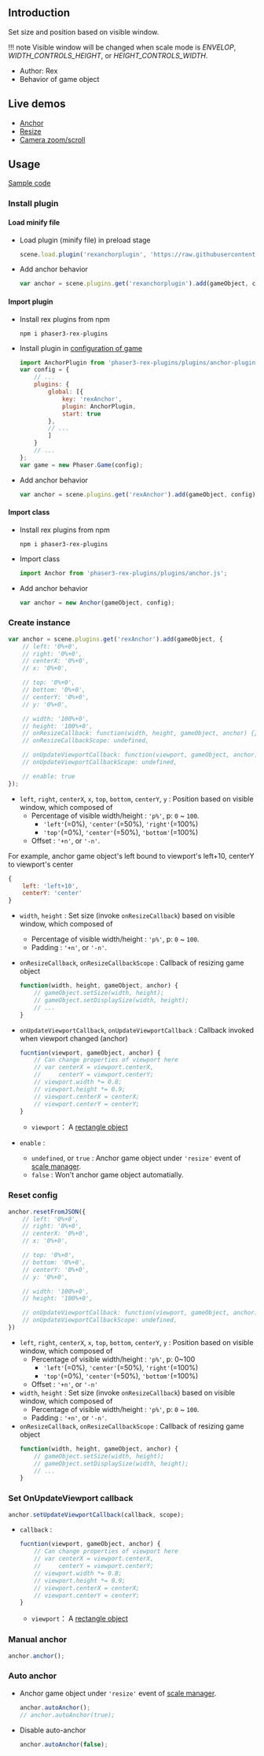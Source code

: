 ## Introduction

Set size and position based on visible window.

!!! note
    Visible window will be changed when scale mode is *ENVELOP*, *WIDTH_CONTROLS_HEIGHT*, or *HEIGHT_CONTROLS_WIDTH*.

- Author: Rex
- Behavior of game object

## Live demos

- [Anchor](https://codepen.io/rexrainbow/pen/oVxWVB)
- [Resize](https://codepen.io/rexrainbow/pen/ZEyRVov)
- [Camera zoom/scroll](https://codepen.io/rexrainbow/pen/yLKNbRy)

## Usage

[Sample code](https://github.com/rexrainbow/phaser3-rex-notes/tree/master/examples/anchor)

### Install plugin

#### Load minify file

- Load plugin (minify file) in preload stage
    ```javascript
    scene.load.plugin('rexanchorplugin', 'https://raw.githubusercontent.com/rexrainbow/phaser3-rex-notes/master/dist/rexanchorplugin.min.js', true);
    ```
- Add anchor behavior
    ```javascript
    var anchor = scene.plugins.get('rexanchorplugin').add(gameObject, config);
    ```

#### Import plugin

- Install rex plugins from npm
    ```
    npm i phaser3-rex-plugins
    ```
- Install plugin in [configuration of game](game.md#configuration)
    ```javascript
    import AnchorPlugin from 'phaser3-rex-plugins/plugins/anchor-plugin.js';
    var config = {
        // ...
        plugins: {
            global: [{
                key: 'rexAnchor',
                plugin: AnchorPlugin,
                start: true
            },
            // ...
            ]
        }
        // ...
    };
    var game = new Phaser.Game(config);
    ```
- Add anchor behavior
    ```javascript
    var anchor = scene.plugins.get('rexAnchor').add(gameObject, config);
    ```

#### Import class

- Install rex plugins from npm
    ```
    npm i phaser3-rex-plugins
    ```
- Import class
    ```javascript
    import Anchor from 'phaser3-rex-plugins/plugins/anchor.js';
    ```
- Add anchor behavior
    ```javascript
    var anchor = new Anchor(gameObject, config);
    ```

### Create instance

```javascript
var anchor = scene.plugins.get('rexAnchor').add(gameObject, {
    // left: '0%+0',
    // right: '0%+0',
    // centerX: '0%+0',
    // x: '0%+0',

    // top: '0%+0',
    // bottom: '0%+0',
    // centerY: '0%+0',
    // y: '0%+0',

    // width: '100%+0',
    // height: '100%+0',
    // onResizeCallback: function(width, height, gameObject, anchor) {},
    // onResizeCallbackScope: undefined,

    // onUpdateViewportCallback: function(viewport, gameObject, anchor) {},
    // onUpdateViewportCallbackScope: undefined,

    // enable: true
});
```

- `left`, `right`, `centerX`, `x`, `top`, `bottom`, `centerY`, `y` : Position based on visible window, which composed of
    - Percentage of visible width/height : `'p%'`, p: `0` ~ `100`.
        - `'left'`(=0%), `'center'`(=50%), `'right'`(=100%)
        - `'top'`(=0%), `'center'`(=50%), `'bottom'`(=100%)
    - Offset : `'+n'`, or `'-n'`.

For example, anchor game object's left bound to viewport's left+10, centerY to viewport's center

```javascript
{
    left: 'left+10',
    centerY: 'center'
}
```

- `width`, `height` : Set size (invoke `onResizeCallback`) based on visible window, which composed of
    - Percentage of visible width/height : `'p%'`, p: `0` ~ `100`.        
    - Padding : `'+n'`, or `'-n'`.
- `onResizeCallback`, `onResizeCallbackScope` : Callback of resizing game object
    ```javascript
    function(width, height, gameObject, anchor) {
        // gameObject.setSize(width, height);
        // gameObject.setDisplaySize(width, height);
        // ...
    }
    ```

- `onUpdateViewportCallback`, `onUpdateViewportCallback` : Callback invoked when viewport changed (anchor)
    ```javascript
    fucntion(viewport, gameObject, anchor) {
        // Can change properties of viewport here
        // var centerX = viewport.centerX,
        //     centerY = viewport.centerY;
        // viewport.width *= 0.8;
        // viewport.height *= 0.9;
        // viewport.centerX = centerX;
        // viewport.centerY = centerY;
    }
    ```
    - `viewport`： A [rectangle object](geom-rectangle.md)

- `enable` :
    - `undefined`, or `true` : Anchor game object under `'resize'` event of [scale manager](scalemanager.md).
    - `false` : Won't anchor game object automatially.

### Reset config

```javascript
anchor.resetFromJSON({
    // left: '0%+0',
    // right: '0%+0',
    // centerX: '0%+0',
    // x: '0%+0',

    // top: '0%+0',
    // bottom: '0%+0',
    // centerY: '0%+0',
    // y: '0%+0',

    // width: '100%+0',
    // height: '100%+0',    

    // onUpdateViewportCallback: function(viewport, gameObject, anchor) {}
    // onUpdateViewportCallbackScope: undefined,
})
```

- `left`, `right`, `centerX`, `x`, `top`, `bottom`, `centerY`, `y` : Position based on visible window, which composed of
    - Percentage of visible width/height : `'p%'`, p: 0~100
        - `'left'`(=0%), `'center'`(=50%), `'right'`(=100%)
        - `'top'`(=0%), `'center'`(=50%), `'bottom'`(=100%)
    - Offset : `'+n'`, or `'-n'`
- `width`, `height` : Set size (invoke `onResizeCallback`) based on visible window, which composed of
    - Percentage of visible width/height : `'p%'`, p: `0` ~ `100`.        
    - Padding : `'+n'`, or `'-n'`.
- `onResizeCallback`, `onResizeCallbackScope` : Callback of resizing game object
    ```javascript
    function(width, height, gameObject, anchor) {
        // gameObject.setSize(width, height);
        // gameObject.setDisplaySize(width, height);
        // ...
    }
    ```

### Set OnUpdateViewport callback

```javascript
anchor.setUpdateViewportCallback(callback, scope);
```

- `callback` : 
    ```javascript
    fucntion(viewport, gameObject, anchor) {
        // Can change properties of viewport here
        // var centerX = viewport.centerX,
        //     centerY = viewport.centerY;
        // viewport.width *= 0.8;
        // viewport.height *= 0.9;
        // viewport.centerX = centerX;
        // viewport.centerY = centerY;
    }
    ```
    - `viewport`： A [rectangle object](geom-rectangle.md)

### Manual anchor

```javascript
anchor.anchor();
```

### Auto anchor

- Anchor game object under `'resize'` event of [scale manager](scalemanager.md).
    ```javascript
    anchor.autoAnchor();
    // anchor.autoAnchor(true);
    ```
- Disable auto-anchor
    ```javascript
    anchor.autoAnchor(false);
    ```
